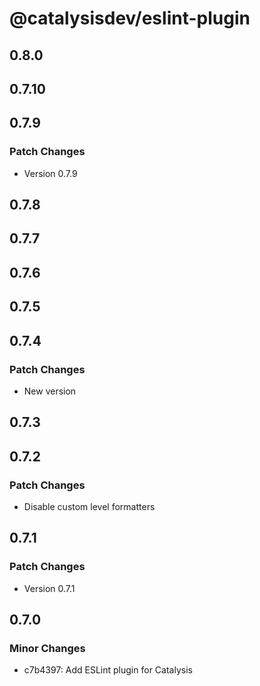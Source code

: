# @catalysisdev/eslint-plugin

## 0.8.0

## 0.7.10

## 0.7.9

### Patch Changes

- Version 0.7.9

## 0.7.8

## 0.7.7

## 0.7.6

## 0.7.5

## 0.7.4

### Patch Changes

- New version

## 0.7.3

## 0.7.2

### Patch Changes

- Disable custom level formatters

## 0.7.1

### Patch Changes

- Version 0.7.1

## 0.7.0

### Minor Changes

- c7b4397: Add ESLint plugin for Catalysis
